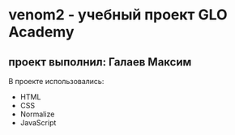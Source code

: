 # venom2 - учебный проект GLO Academy
## проект выполнил: Галаев Максим

В проекте использовались:
- HTML
- CSS
- Normalize
- JavaScript
